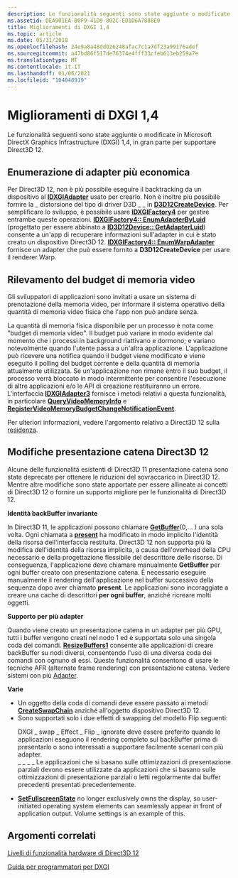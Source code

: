 ```yaml
---
description: Le funzionalità seguenti sono state aggiunte o modificate in Microsoft DirectX Graphics Infrastructure (DXGI) 1,4, in gran parte per supportare Direct3D 12.
ms.assetid: DEA901EA-B0F9-41D9-802C-ED1D6A7888E0
title: Miglioramenti di DXGI 1,4
ms.topic: article
ms.date: 05/31/2018
ms.openlocfilehash: 24e9a8a48dd026248afac7c1a7df23a99176adef
ms.sourcegitcommit: a47bd86f517de76374e4fff33cfeb613eb259a7e
ms.translationtype: MT
ms.contentlocale: it-IT
ms.lasthandoff: 01/06/2021
ms.locfileid: "104048919"
---
```

# <a name="dxgi-14-improvements"></a>Miglioramenti di DXGI 1,4

Le funzionalità seguenti sono state aggiunte o modificate in Microsoft DirectX Graphics Infrastructure (DXGI) 1,4, in gran parte per supportare Direct3D 12.

## <a name="cheaper-adapter-enumeration"></a>Enumerazione di adapter più economica

Per Direct3D 12, non è più possibile eseguire il backtracking da un dispositivo al [**IDXGIAdapter**](/windows/win32/api/DXGI/nn-dxgi-idxgiadapter) usato per crearlo. Non è inoltre più possibile fornire la \_ distorsione del tipo di driver D3D \_ \_ in [**D3D12CreateDevice**](/windows/win32/api/d3d12/nf-d3d12-d3d12createdevice). Per semplificare lo sviluppo, è possibile usare [**IDXGIFactory4**](/windows/win32/api/DXGI1_4/nn-dxgi1_4-idxgifactory4) per gestire entrambe queste operazioni. [**IDXGIFactory4:: EnumAdapterByLuid**](/windows/win32/api/DXGI1_4/nf-dxgi1_4-idxgifactory4-enumadapterbyluid) (progettato per essere abbinato a [**ID3D12Device:: GetAdapterLuid**](/windows/win32/api/d3d12/nf-d3d12-id3d12device-getadapterluid)) consente a un'app di recuperare informazioni sull'adapter in cui è stato creato un dispositivo Direct3D 12. [**IDXGIFactory4:: EnumWarpAdapter**](/windows/win32/api/DXGI1_4/nf-dxgi1_4-idxgifactory4-enumwarpadapter) fornisce un adapter che può essere fornito a **D3D12CreateDevice** per usare il renderer Warp.

## <a name="video-memory-budget-tracking"></a>Rilevamento del budget di memoria video

Gli sviluppatori di applicazioni sono invitati a usare un sistema di prenotazione della memoria video, per informare il sistema operativo della quantità di memoria video fisica che l'app non può andare senza.

La quantità di memoria fisica disponibile per un processo è nota come "budget di memoria video". Il budget può variare in modo evidente dal momento che i processi in background riattivano e dormono; e variano notevolmente quando l'utente passa a un'altra applicazione. L'applicazione può ricevere una notifica quando il budget viene modificato e viene eseguito il polling del budget corrente e della quantità di memoria attualmente utilizzata. Se un'applicazione non rimane entro il suo budget, il processo verrà bloccato in modo intermittente per consentire l'esecuzione di altre applicazioni e/o le API di creazione restituiranno un errore. L'interfaccia [**IDXGIAdapter3**](/windows/win32/api/dxgi1_4/nn-dxgi1_4-idxgiadapter3) fornisce i metodi relativi a questa funzionalità, in particolare [**QueryVideoMemoryInfo**](/windows/win32/api/dxgi1_4/nf-dxgi1_4-idxgiadapter3-queryvideomemoryinfo) e [**RegisterVideoMemoryBudgetChangeNotificationEvent**](/windows/win32/api/dxgi1_4/nf-dxgi1_4-idxgiadapter3-registervideomemorybudgetchangenotificationevent).

Per ulteriori informazioni, vedere l'argomento relativo a Direct3D 12 sulla [residenza](../direct3d12/residency.md).

## <a name="direct3d-12-swapchain-changes"></a>Modifiche presentazione catena Direct3D 12

Alcune delle funzionalità esistenti di Direct3D 11 presentazione catena sono state deprecate per ottenere le riduzioni del sovraccarico in Direct3D 12. Mentre altre modifiche sono state apportate per essere allineate ai concetti di Direct3D 12 o fornire un supporto migliore per le funzionalità di Direct3D 12.

**Identità backBuffer invariante**

In Direct3D 11, le applicazioni possono chiamare [**GetBuffer**](/windows/win32/api/DXGI/nf-dxgi-idxgiswapchain-getbuffer)(0,... ) una sola volta. Ogni chiamata a [**present**](/windows/win32/api/DXGI/nf-dxgi-idxgiswapchain-present) ha modificato in modo implicito l'identità della risorsa dell'interfaccia restituita. Direct3D 12 non supporta più la modifica dell'identità della risorsa implicita, a causa dell'overhead della CPU necessario e della progettazione flessibile del descrittore delle risorse. Di conseguenza, l'applicazione deve chiamare manualmente **GetBuffer** per ogni buffer creato con presentazione catena. È necessario eseguire manualmente il rendering dell'applicazione nel buffer successivo della sequenza dopo aver chiamato **present**. Le applicazioni sono incoraggiate a creare una cache di descrittori **per ogni buffer**, anziché ricreare molti oggetti.

**Supporto per più adapter**

Quando viene creato un presentazione catena in un adapter per più GPU, tutti i buffer vengono creati nel nodo 1 ed è supportata solo una singola coda dei comandi. [**ResizeBuffers1**](/windows/win32/api/DXGI1_4/nf-dxgi1_4-idxgiswapchain3-resizebuffers1) consente alle applicazioni di creare backBuffer su nodi diversi, consentendo l'uso di una diversa coda dei comandi con ognuno di essi. Queste funzionalità consentono di usare le tecniche AFR (alternate frame rendering) con presentazione catena. Vedere sistemi con più [Adapter](../direct3d12/multi-engine.md).

**Varie**

-   Un oggetto della coda di comandi deve essere passato ai metodi [**CreateSwapChain**](/windows/win32/api/DXGI/nf-dxgi-idxgifactory-createswapchain) anziché all'oggetto dispositivo Direct3D 12.
-   Sono supportati solo i due effetti di swapping del modello Flip seguenti: <dl> DXGI \_ swap \_ Effect \_ Flip \_ ignorate deve essere preferito quando le applicazioni eseguono il rendering completo sul backBuffer prima di presentarlo o sono interessati a supportare facilmente scenari con più adapter.  
    \_ \_ \_ \_ Le applicazioni che si basano sulle ottimizzazioni di presentazione parziali devono essere utilizzate da applicazioni che si basano sulle ottimizzazioni di presentazione parziali o letti regolarmente dai buffer precedenti presentati precedentemente.  
    </dl>
-   [**SetFullscreenState**](/windows/win32/api/DXGI/nf-dxgi-idxgiswapchain-setfullscreenstate) no longer exclusively owns the display, so user-initiated operating system elements can seamlessly appear in front of application output. Volume settings is an example of this.

## <a name="related-topics"></a>Argomenti correlati

[Livelli di funzionalità hardware di Direct3D 12](../direct3d12/hardware-feature-levels.md)

[Guida per programmatori per DXGI](dx-graphics-dxgi-overviews.md)
